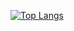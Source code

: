 [![Top Langs](https://github-readme-stats.vercel.app/api/top-langs/?username=cppisgood&layout=compact)](https://github.com/anuraghazra/github-readme-stats)



<!--
**cppisgood/cppisgood** is a ✨ _special_ ✨ repository because its `README.md` (this file) appears on your GitHub profile.

Here are some ideas to get you started:

- 🔭 I’m currently working on ...
- 🌱 I’m currently learning ...
- 👯 I’m looking to collaborate on ...
- 🤔 I’m looking for help with ...
- 💬 Ask me about ...
- 📫 How to reach me: ...
- 😄 Pronouns: ...
- ⚡ Fun fact: ...
-->
